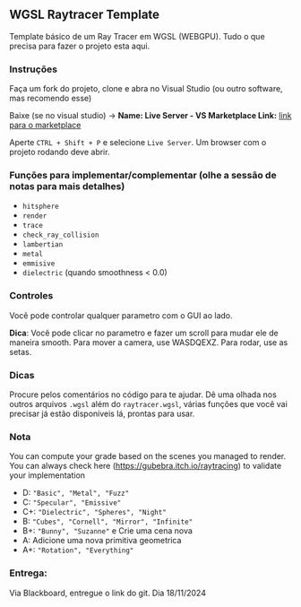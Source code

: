 ## WGSL Raytracer Template
Template básico de um Ray Tracer em WGSL (WEBGPU). Tudo o que precisa para fazer o projeto esta aqui.

### Instruções
Faça um fork do projeto, clone e abra no Visual Studio (ou outro software, mas recomendo esse)

Baixe (se no visual studio) -> **Name: Live Server - VS Marketplace Link:** [link para o marketplace](https://marketplace.visualstudio.com/items?itemName=ritwickdey.LiveServer)

Aperte ```CTRL + Shift + P``` e selecione ```Live Server```. Um browser com o projeto rodando deve abrir.

### Funções para implementar/complementar (olhe a sessão de notas para mais detalhes)
- ```hitsphere```
- ```render```
- ```trace```
- ```check_ray_collision```
- ```lambertian```
- ```metal```
- ```emmisive```
- ```dielectric``` (quando smoothness < 0.0)

### Controles
Você pode controlar qualquer parametro com o GUI ao lado.

**Dica**: Você pode clicar no parametro e fazer um scroll para mudar ele de maneira smooth.
Para mover a camera, use WASDQEXZ. Para rodar, use as setas.

### Dicas
Procure pelos comentários no código para te ajudar. Dê uma olhada nos outros arquivos ```.wgsl``` além do ```raytracer.wgsl```, várias funções que você vai precisar já estão disponíveis lá, prontas para usar.

### Nota
You can compute your grade based on the scenes you managed to render. You can always check here (https://gubebra.itch.io/raytracing) to validate your implementation
- D: ```"Basic", "Metal", "Fuzz"```
- C: ```"Specular", "Emissive"```
- C+: ```"Dielectric", "Spheres", "Night"```
- B: ```"Cubes", "Cornell", "Mirror", "Infinite"```
- B+: ```"Bunny", "Suzanne"``` e Crie uma cena nova
- A: Adicione uma nova primitiva geometrica
- A+: ```"Rotation", "Everything"```

### Entrega:
Via Blackboard, entregue o link do git.
Dia 18/11/2024
